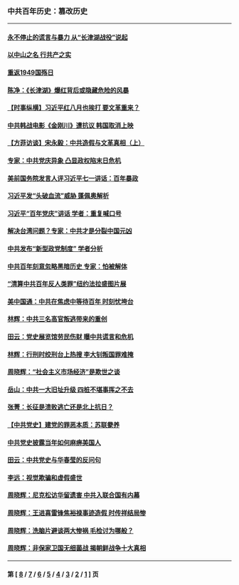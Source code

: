 ### 中共百年历史：篡改历史
---
#### [永不停止的谎言与暴力 从“长津湖战役”说起](../../pages/nf1176115/n13494094.md?03310430) 
#### [以中山之名 行共产之实](../../pages/nf1176115/n13346437.md?03310430) 
#### [重返1949国殇日](../../pages/nf1176115/n13346372.md?03310430) 
#### [陈净：《长津湖》爆红背后或隐藏危险的风暴](../../pages/nf1176115/n13314364.md?03310430) 
#### [【时事纵横】习近平红八月也挨打 要文革重来？](../../pages/nf1176115/n13231393.md?03310430) 
#### [中共韩战电影《金刚川》遭抗议 韩国取消上映](../../pages/nf1176115/n13219114.md?03310430) 
#### [【方菲访谈】宋永毅：中共造假与文革真相（上）](../../pages/nf1176115/n13200760.md?03310430) 
#### [专家：中共党庆异象 凸显政权陷末日危机](../../pages/nf1176115/n13067084.md?03310430) 
#### [美前国务院发言人评习近平七一讲话：百年暴政](../../pages/nf1176115/n13066986.md?03310430) 
#### [习近平发“头破血流”威胁 蓬佩奥解析](../../pages/nf1176115/n13063604.md?03310430) 
#### [习近平“百年党庆”讲话 学者：重复喊口号](../../pages/nf1176115/n13061411.md?03310430) 
#### [解决台湾问题？专家：中共才是分裂中国元凶](../../pages/nf1176115/n13060811.md?03310430) 
#### [中共发布“新型政党制度” 学者分析](../../pages/nf1176115/n13056354.md?03310430) 
#### [中共百年刻意忽略黑暗历史 专家：怕被解体](../../pages/nf1176115/n13056056.md?03310430) 
#### [“清算中共百年反人类罪”纽约法拉盛图片展](../../pages/nf1176115/n13052220.md?03310430) 
#### [美中国通：中共在焦虑中等待百年 时刻忧垮台](../../pages/nf1176115/n13048820.md?03310430) 
#### [林辉：中共三名高官叛逃带来的重创](../../pages/nf1176115/n13035206.md?03310430) 
#### [田云：党史展览馆劳民伤财 曝中共谎言和危机](../../pages/nf1176115/n13033900.md?03310430) 
#### [林辉：行刑时绞刑台上热搜 李大钊叛国罪难掩](../../pages/nf1176115/n13031965.md?03310430) 
#### [周晓辉：“社会主义市场经济”是欺世之谈](../../pages/nf1176115/n13024090.md?03310430) 
#### [岳山：中共一大旧址升级 四桩不堪事挥之不去](../../pages/nf1176115/n13021697.md?03310430) 
#### [张菁：长征是溃败逃亡还是北上抗日？](../../pages/nf1176115/n13020585.md?03310430) 
#### [【中共党史】建党的罪恶本质：苏联豢养](../../pages/nf1176115/n13011888.md?03310430) 
#### [中共党史披露当年如何麻痹美国人](../../pages/nf1176115/n12966400.md?03310430) 
#### [田云：中共党史与华春莹的反问句](../../pages/nf1176115/n12765178.md?03310430) 
#### [李远：视觉欺骗和虚假盛世](../../pages/nf1176115/n12993376.md?03310430) 
#### [周晓辉：尼克松访华留遗害 中共入联合国有内幕](../../pages/nf1176115/n12991422.md?03310430) 
#### [周晓辉：王进喜雷锋焦裕禄事迹造假 时传祥结局惨](../../pages/nf1176115/n12985497.md?03310430) 
#### [周晓辉：洗脑片避谈两大惨祸 毛检讨为哪般？](../../pages/nf1176115/n12971285.md?03310430) 
#### [周晓辉：非保家卫国无细菌战 揭朝鲜战争十大真相](../../pages/nf1176115/n12954161.md?03310430) 

---
#### 第 [ [8](./8.md?03310430) / [7](./7.md?03310430) / [6](./6.md?03310430) / [5](./5.md?03310430) / [4](./4.md?03310430) / [3](./3.md?03310430) / [2](./2.md?03310430) / [1](./1.md?03310430) ] 页
